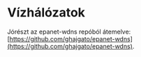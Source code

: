 # Vízhálózatok
Jórészt az epanet-wdns repóból átemelve: [https://github.com/ghajgato/epanet-wdns](https://github.com/ghajgato/epanet-wdns).
